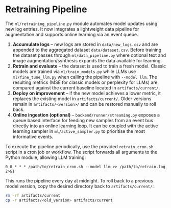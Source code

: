 # Retraining Pipeline

The `ml/retraining_pipeline.py` module automates model updates using new log
entries. It now integrates a lightweight data pipeline for augmentation and
supports online learning via an event queue.

1. **Accumulate logs** – new logs are stored in `data/new_logs.csv` and are
   appended to the aggregated dataset `data/dataset.csv`. Before training the
   dataset passes through `ml/data_pipeline.py` where optional text and image
   augmentation/synthesis expands the data available for learning.
2. **Retrain and evaluate** – the dataset is used to train a fresh model.
   Classic models are trained via `ml/train_models.py` while LLMs use
   `ml/fine_tune_llm.py` when calling the pipeline with `--model llm`. The
   resulting metrics (MSE for classic models or perplexity for LLMs) are
   compared against the current baseline located in `artifacts/current/`.
3. **Deploy on improvement** – if the new model achieves a lower metric, it
   replaces the existing model in `artifacts/current/`. Older versions remain in
   `artifacts/<version>/` and can be restored manually to roll back.
4. **Online ingestion (optional)** – `backend/runner/streaming.py` exposes a
   queue based interface for feeding new samples from an event bus directly into
   an online learning loop. It can be coupled with the active learning sampler
   in `ml/active_sampler.py` to prioritise the most informative events.

To execute the pipeline periodically, use the provided `retrain_cron.sh` script
in a cron job or workflow. The script forwards all arguments to the Python
module, allowing LLM training:

```cron
0 0 * * * /path/to/retrain_cron.sh --model llm >> /path/to/retrain.log 2>&1
```

This runs the pipeline every day at midnight. To roll back to a previous model
version, copy the desired directory back to `artifacts/current/`:

```bash
rm -rf artifacts/current
cp -r artifacts/<old_version> artifacts/current
```
